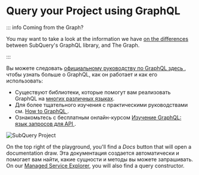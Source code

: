 # Query your Project using GraphQL

::: info Coming from the Graph?

You may want to take a look at the information we have [on the differences](../build/graph-migration.md#graphql-query-differences) between SubQuery's GraphQL library, and The Graph.

:::

Вы можете следовать [ официальному руководству по GraphQL здесь ](https://graphql.org/learn/), чтобы узнать больше о GraphQL, как он работает и как его использовать:

- Существуют библиотеки, которые помогут вам реализовать GraphQL на [многих различных языках](https://graphql.org/code/).
- Для более тщательного изучения с практическими руководствами см. [ How to GraphQL ](https://www.howtographql.com/).
- Ознакомьтесь с бесплатным онлайн-курсом [ Изучение GraphQL: язык запросов для API ](https://www.edx.org/course/exploring-graphql-a-query-language-for-apis).

![SubQuery Project](/assets/img/query.png)

On the top right of the playground, you'll find a _Docs_ button that will open a documentation draw. Эта документация создается автоматически и помогает вам найти, какие сущности и методы вы можете запрашивать. On our [Managed Service Explorer](https://explorer.subquery.network/), you will also find a query constructor.
